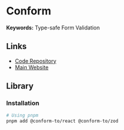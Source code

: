 # Conform

<!--
https://www.youtube.com/watch?v=YyPwb8NFVA8
-->

**Keywords:** Type-safe Form Validation

## Links

- [Code Repository](https://github.com/edmundhung/conform)
- [Main Website](https://conform.guide)

## Library

### Installation

```sh
# Using pnpm
pnpm add @conform-to/react @conform-to/zod
```
